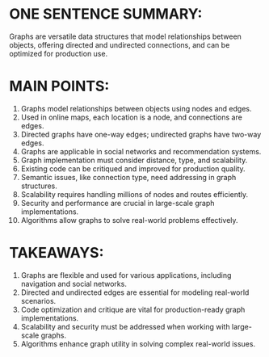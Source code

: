 # ONE SENTENCE SUMMARY:

Graphs are versatile data structures that model relationships between objects, offering directed and undirected connections, and can be optimized for production use.

# MAIN POINTS:

1. Graphs model relationships between objects using nodes and edges.
2. Used in online maps, each location is a node, and connections are edges.
3. Directed graphs have one-way edges; undirected graphs have two-way edges.
4. Graphs are applicable in social networks and recommendation systems.
5. Graph implementation must consider distance, type, and scalability.
6. Existing code can be critiqued and improved for production quality.
7. Semantic issues, like connection type, need addressing in graph structures.
8. Scalability requires handling millions of nodes and routes efficiently.
9. Security and performance are crucial in large-scale graph implementations.
10. Algorithms allow graphs to solve real-world problems effectively.

# TAKEAWAYS:

1. Graphs are flexible and used for various applications, including navigation and social networks.
2. Directed and undirected edges are essential for modeling real-world scenarios.
3. Code optimization and critique are vital for production-ready graph implementations.
4. Scalability and security must be addressed when working with large-scale graphs.
5. Algorithms enhance graph utility in solving complex real-world issues.
